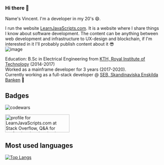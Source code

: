### Hi there 👋

Name's Vincent. 
I'm a developer in my 20's 😄.  
  
I run the website [LearnJavaScripts.com](https://learnjavascripts.com). It is a website where I share things I know about software development. The content can be anything between web development and infrastructure to UX-design and blockchain, if I'm interested in it I'll probably publish content about it 😎  
![image](https://user-images.githubusercontent.com/61637268/210642098-d02c9a6e-da95-4cb7-b6d1-8ea78eb73cd2.png)

  
Education: B.Sc in Electrical Engineering from [KTH, Royal Institute of Technology](https://www.kth.se/en) (2014-2017)  
Worked as a mainframe developer for 3 years (2017-2020).  
Currently working as a full-stack developer @ [SEB, Skandinaviska Enskilda Banken](https://sebgroup.com) 🏦  
  
 ## Badges  
![codewars](https://www.codewars.com/users/BullishVince/badges/large)  
  
 <a href="https://stackoverflow.com/users/20749510/learnjavascripts-com"><img src="https://stackoverflow.com/users/flair/20749510.png" width="208" height="58" alt="profile for LearnJavaScripts.com at Stack Overflow, Q&amp;A for professional and enthusiast programmers" title="profile for LearnJavaScripts.com at Stack Overflow, Q&amp;A for professional and enthusiast programmers"></a>  
  
## Most used languages
[![Top Langs](https://github-readme-stats.vercel.app/api/top-langs/?username=binerdy&langs_count=8&layout=compact)](https://github.com/BullishVince)
